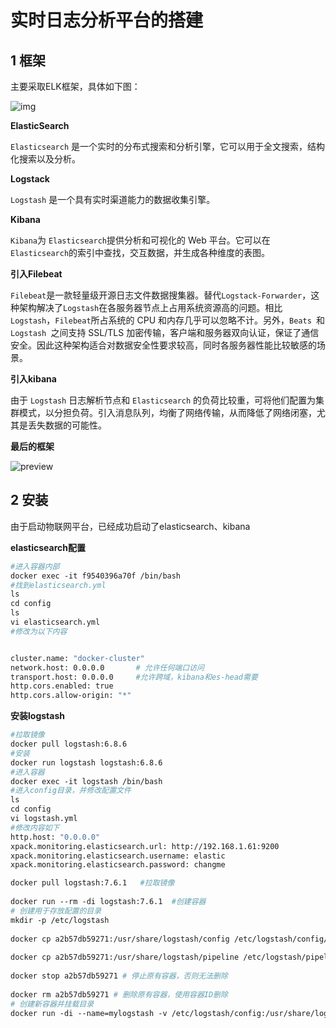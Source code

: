# 实时日志分析平台的搭建

## 1 框架

主要采取ELK框架，具体如下图：

![img](https://pic1.zhimg.com/80/v2-243ba2bd5691d8189f139526ad4805d4_720w.jpg?source=3af55fa1)

**ElasticSearch**

`Elasticsearch` 是一个实时的分布式搜索和分析引擎，它可以用于全文搜索，结构化搜索以及分析。

**Logstack**

`Logstash` 是一个具有实时渠道能力的数据收集引擎。

**Kibana**

`Kibana`为 `Elasticsearch`提供分析和可视化的 Web 平台。它可以在`Elasticsearch`的索引中查找，交互数据，并生成各种维度的表图。

**引入Filebeat**

`Filebeat`是一款轻量级开源日志文件数据搜集器。替代`Logstack-Forwarder`，这种架构解决了` Logstash `在各服务器节点上占用系统资源高的问题。相比 ` Logstash `，`Filebeat`所占系统的 CPU 和内存几乎可以忽略不计。另外，`Beats `和 `Logstash `之间支持 SSL/TLS 加密传输，客户端和服务器双向认证，保证了通信安全。因此这种架构适合对数据安全性要求较高，同时各服务器性能比较敏感的场景。

**引入kibana**

由于 `Logstash` 日志解析节点和 `Elasticsearch` 的负荷比较重，可将他们配置为集群模式，以分担负荷。引入消息队列，均衡了网络传输，从而降低了网络闭塞，尤其是丢失数据的可能性。

**最后的框架**

![preview](https://pic3.zhimg.com/v2-745010c9b5ba26a21cb438bc91c8ada3_720w.jpg?source=3af55fa1)

## 2 安装

由于启动物联网平台，已经成功启动了elasticsearch、kibana

**elasticsearch配置**

```dockerfile
#进入容器内部
docker exec -it f9540396a70f /bin/bash
#找到elasticsearch.yml
ls
cd config
ls 
vi elasticsearch.yml
#修改为以下内容


cluster.name: "docker-cluster"
network.host: 0.0.0.0       # 允许任何端口访问
transport.host: 0.0.0.0     #允许跨域，kibana和es-head需要
http.cors.enabled: true
http.cors.allow-origin: "*"
```

**安装logstash**

```dockerfile
#拉取镜像
docker pull logstash:6.8.6
#安装
docker run logstash logstash:6.8.6
#进入容器
docker exec -it logstash /bin/bash
#进入config目录，并修改配置文件
ls
cd config
vi logstash.yml
#修改内容如下
http.host: "0.0.0.0"
xpack.monitoring.elasticsearch.url: http://192.168.1.61:9200
xpack.monitoring.elasticsearch.username: elastic
xpack.monitoring.elasticsearch.password: changme
```

```dockerfile
docker pull logstash:7.6.1   #拉取镜像
 
docker run --rm -di logstash:7.6.1  #创建容器
# 创建用于存放配置的目录
mkdir -p /etc/logstash
 
docker cp a2b57db59271:/usr/share/logstash/config /etc/logstash/config/ # 复制配置文件，冒号前面为容器ID
 
docker cp a2b57db59271:/usr/share/logstash/pipeline /etc/logstash/pipeline # 复制logstash管道文件
 
docker stop a2b57db59271 # 停止原有容器，否则无法删除
 
docker rm a2b57db59271 # 删除原有容器，使用容器ID删除
# 创建新容器并挂载目录
docker run -di --name=mylogstash -v /etc/logstash/config:/usr/share/logstash/config -v /etc/logstash/pipeline:/usr/share/logstash/pipeline logstash:7.6.1
```

